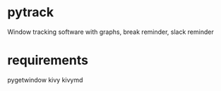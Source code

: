 # pytrack
Window tracking software with graphs, break reminder, slack reminder

# requirements
pygetwindow
kivy
kivymd